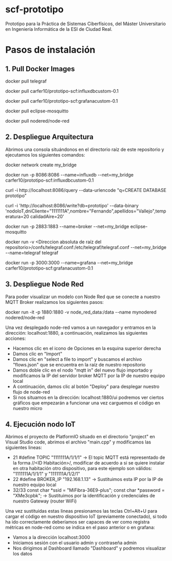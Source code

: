 # scf-prototipo
Prototipo para la Práctica de Sistemas Ciberfísicos, del Máster Universitario en Ingeniería Informática de la ESI de Ciudad Real.

# Pasos de instalación

## 1. Pull Docker Images

docker pull telegraf

docker pull carfer10/prototipo-scf:influxdbcustom-0.1

docker pull carfer10/prototipo-scf:grafanacustom-0.1

docker pull eclipse-mosquitto

docker pull nodered/node-red

## 2. Despliegue Arquitectura

Abrimos una consola situándonos en el directorio raíz de este repositorio y ejecutamos los siguientes comandos:

docker network create my_bridge

docker run -p 8086:8086 --name=influxdb --net=my_bridge carfer10/prototipo-scf:influxdbcustom-0.1

curl -i http://localhost:8086/query --data-urlencode "q=CREATE DATABASE prototipo"

curl -i 'http://localhost:8086/write?db=prototipo' --data-binary 'nodoIoT,dniCliente="1111111A",nombre="Fernando",apellidos="Vallejo",temperatura=20 calidadAire=20'

docker run -p 2883:1883 --name=broker --net=my_bridge eclipse-mosquitto

docker run -v <Direccion absoluta de raíz del repositorio>/confs/telegraf.conf:/etc/telegraf/telegraf.conf --net=my_bridge --name=telegraf telegraf

docker run -p 3000:3000 --name=grafana --net=my_bridge carfer10/prototipo-scf:grafanacustom-0.1

## 3. Despliegue Node Red

Para poder visualizar un modelo con Node Red que se conecte a nuestro MQTT Broker realizamos los siguientes pasos:

docker run -it -p 1880:1880 -v node_red_data:/data --name mynodered nodered/node-red

Una vez desplegado node-red vamos a un navegador y entramos en la dirección: localhost:1880, a continuación, realizamos las siguientes acciones:

- Hacemos clic en el icono de Opciones en la esquina superior derecha
- Damos clic en "Import"
- Damos clic en "select a file to import" y buscamos el archivo "flows.json" que se encuentra en la raíz de nuestro repositorio
- Damos doble clic en el nodo "mqtt in" del nuevo flujo importado y modificamos la IP del servidor broker MQTT por la IP de nuestro equipo local
- A continuación, damos clic al botón "Deploy" para desplegar nuestro flujo de node-red
- Si nos situamos en la dirección: localhost:1880/ui podremos ver ciertos gráficos que empezarán a funcionar una vez carguemos el código en nuestro micro

## 4. Ejecución nodo IoT

Abrimos el proyecto de PlatformIO situado en el directorio "project" en Visual Studio code, abrimos el archivo "main.cpp" y modificamos las siguientes lineas:

- 21 #define TOPIC "1111111A/1/1/1" -> El topic MQTT está representado de la forma <DNI Usuario>/<ID Inmueble>/<ID Habitación>/<ID dispositivo IoT>, modificar de acuerdo a si se quiere instalar en otra habitación otro dispositivo, para este ejemplo son válidos: "1111111A/1/1/1" y "1111111A/1/2/1"
- 22 #define BROKER_IP "192.168.1.13" -> Sustituimos esta IP por la IP de nuestro equipo local
- 32/33 const char \*ssid = "MiFibra-36E9-plus"; const char \*password = "XMe3cpbk"; -> Sustituimos por la identificación y credenciales de nuestro Gateway (router WiFi)

Una vez sustituidas estas lineas presionamos las teclas Ctrl+Alt+U para cargar el código en nuestro dispositivo IoT (previamente conectado), si todo ha ido correctamente deberíamos ser capaces de ver como registra métricas en node-red como se indica en el paso anterior o en grafana:

- Vamos a la dirección localhost:3000
- Iniciamos sesión con el usuario admin y contraseña admin
- Nos dirigimos al Dashboard llamado "Dashboard" y podremos visualizar los datos

